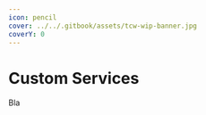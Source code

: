 ```yaml
---
icon: pencil
cover: ../../.gitbook/assets/tcw-wip-banner.jpg
coverY: 0
---
```


# Custom Services

Bla
